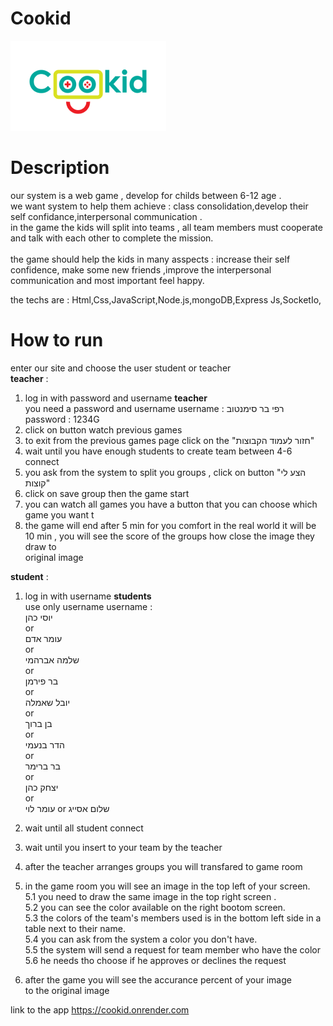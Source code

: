 # Cookid 
![The San Juan Mountains are beautiful!](/frontend/images/logo.png "cooKid logo")      

# Description
our system is a web game , develop for childs between 6-12 age .  
we want system to help them achieve : class consolidation,develop their self confidance,interpersonal communication .  
in the game the kids will split into teams , all team members must cooperate and talk with each other
to complete the mission.<br><br>
the game should help the kids  in many asspects : increase  their self confidence,
make some new friends ,improve the interpersonal communication and most important feel happy.

the techs are : Html,Css,JavaScript,Node.js,mongoDB,Express Js,SocketIo,

# How to run
enter our site and choose the user student or teacher  
**teacher**  :  
1. log in with password and username
**teacher**  
you need a password and username
username : רפי בר סימנטוב  
password : 1234G
2. click on button watch previous games 
3. to exit from the previous games page click on the "חזור לעמוד הקבוצות"
2. wait until you have enough  students to create team between 4-6 connect   
3.  you ask from the system to split you groups , click on button "הצע לי קוצות"
4. click on save group then the game start
5.   you can watch all games you have a button that you can choose which game you want t 
6. the game will end after 5 min for you comfort in the real world it will be 10 min , you will see the score of the groups how close the image they draw to   
    original image




 

**student** :
1. log in with  username
   **students**  
   use only username
   username :     
   יוסי כהן    
   or       
   עומר אדם   
   or    
   שלמה אברהמי  
   or    
   בר פירמן  
   or  
   יובל שאמלה   
   or  
   בן ברוך  
   or   
   הדר בנעמי  
   or  
   בר ברימר  
    or   
   יצחק כהן    
    or   
   עומר לוי 
    or
    שלום אסייג

2. wait until all student connect
3. wait until you insert to your team by the teacher
4. after the teacher arranges groups you will transfared to game room
5. in the game room you will see an image in the top left of your screen.  
5.1 you need to draw the same image in the top right screen .   
5.2 you can see the color available on the right bootom screen.  
5.3 the colors of the team's members used is in the bottom left side in a table next to their name.   
5.4 you can ask from the system a color you don't have.  
5.5 the system will send a request for team member  who have the color  
5.6 he needs tho choose if he approves or declines the request 
6.  after the game you will see the accurance percent of your image  
    to the original image 

link to the app
https://cookid.onrender.com
